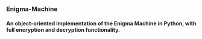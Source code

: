 ### Enigma-Machine
#### An object-oriented implementation of the Enigma Machine in Python, with full encryption and decryption functionality.

